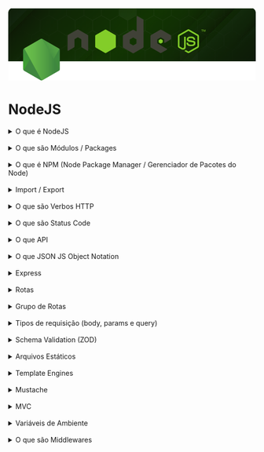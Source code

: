 ![NodeJS](./cover.png)

# NodeJS

<details>
  <summary>O que é NodeJS</summary>
  É um ambiente que utiliza <b>V8 Engine</b> para executar aplicações back-end em JavaScript no server-side. <br />
  Como: Envio de email, conexões a banco de dados, web sever, api, chatbots, e muito mais. <br />
  <a href="https://nodejs.org/en/download/"><b>Download NodeJS</b></a>
  <img src="./nodejs.png" />
  Utiliza Módulos / Packages para construir aplicações. <br />
</details>
<br />

<details>
  <summary>O que são Módulos / Packages</summary>
  São conjuntos de códigos e arquivos com determinada responsabilidade, são instaladas via NPM. <br />
  <b>Módulos Internos:</b> São módulos desenvolvidos no e para o próprio projeto. É preciso exporta-los e importa-los. <br />
  <b>Módulos Terceiros:</b> São módulos desenvolvidos por terceiros e disponibilizados via NPM. É preciso somente importa-los. <br />
  <b>Módulos Core:</b> São módulos incorporados e disponibilizados pelo próprio NodeJS, não é preciso exportar nem instalar, somente importa-los. <br />
</details>
<br />

<details>
  <summary>O que é NPM (Node Package Manager / Gerenciador de Pacotes do Node)</summary>
  É o gerenciador de pacotes do NodeJS, permite instalar, atualizar e remover pacotes do projeto. <br />
  Permite ainda escrever scripts/comandos para execução de módulos. <br />
</details>
<br />

<details>
  <summary>Import / Export</summary>
  NodeJS aceita duas formas de importar e exportar módulos. <br />
  <b>module.exports = {names_module} / require('names_module'):</b> É o commonJS, modo como NodeJS importa e exporta módulos. <br />
  <b>import / export:</b> É o ES6, modo como JS importa e exporta módulos. <br />
</details>
<br />

<details>
  <summary>O que são Verbos HTTP</summary>
  São protocolos de comunicação entre cliente e servidor. <br />
  <b>GET:</b> É responsável por solicitar dados. <br />
  <b>POST:</b> É responsável por inseris dados. <br />
  <b>PUT:</b> É responsável por atualizar conjunto de dados. <br />
  <b>PATCH:</b> É responsável por atualizar um dado expecífico. <br />
  <b>DELETE:</b> É responsável por remover dados. <br />
</details>
<br />

<details>
  <summary>O que são Status Code</summary>
  São respostas do API. <br />
  <b>100 - 199:</b> Informativo. <br />
  <b>200 - 299:</b> Sucesso. <br />
  <b>300 - 399:</b> Redirecionamento. <br />
  <b>400 - 499:</b> Erro no Cliente. <br />
  <b>500 - 599:</b> Erro no Servidor. <br />
</details>
<br />

<details>
  <summary>O que API</summary>
  Application Programing Interface / Interface de Programação da Aplicação. <br />
  É o sistema sem a parte visual. Possui toda a regra de negócio e processos da aplicação. <br />
  Utiliza servidor de aplicação como <b>ExpressJS</b> e <b>NextJS</b> para comunicação entre cliente e servidor com verbos HTTP (GET, POST, PUT, PATCH e DELETE). <br />
  As requisições são retornadas em Text/JSON. <br />
  Exemplo: WhatsApp usa API de lista de contatos do telefone. <br />
</details>
<br />

<details>
  <summary>O que JSON JS Object Notation</summary>
  É o meio de comunicação mais utilizado atualmente. <br />
</details>
<br />

<details>
  <summary>Express</summary>
  É um framework back-end que criar servidor web. <br />
  Permite criar rotas e padrão MVC. <br />
</details>
<br />

<details>
  <summary>Rotas</summary>
  São as URLs que são acessadas de uma site. <br />
  <b>https://website.com/:</b> URL principal do site.<br />
  <b>https://website.com/news:</b> Rota que mostra as notícias.<br />
  <b>https://website.com/news/1:</b> Rota dinâmica, que mostra uma noticia expecífica.<br />
  As rotas possuem lógica para dar uma resposta que foi requisitada pelo usuário. <br />
</details>
<br />

<details>
  <summary>Grupo de Rotas</summary>
  É uma técnica de agrupar as rotas do projeto em uma pasta e arquivo. <br />
  Na importação, usa-se com prefixo para identificar e evitar conflitos de rotas. <br />
</details>
<br />

<details>
  <summary>Tipos de requisição (body, params e query)</summary>
  Os dados podem ser transportados de diferentes maneiras. <br />
  <b>params:</b> São os parêmetros da requisição, são utilizados para solicitar alguma informação expecífica, com ID dos usuários ou produtos. <br />
  EX: <b>api.site.com/product/:id</b>. <br />
  <b>body:</b> São os dados do formulário (POST), geralmente para inserir dados no DB. Geralmente são em formato JSON e precisam. <br />
  Deve usar: <br />
  <b>server.use(express.json());</b> <br />
  <b>server.use(express.urlencoded({ extended: true }));</b> <br />
  EX: <b>{name: "Notebook", price: 2999}</b> <br />
  <b>query:</b> São os dados pela URL. geralmente para filtrar informações.<br />
  EX: <b>api.site.com/products?category=smartpnone</b> <br />
</details>
<br />

<details>
  <summary>Schema Validation (ZOD)</summary>
  São módulos que ajudam a validar conjunto de tipos de dados. Que sigam uma estrutura pré-definida como: quantidade de caracteres, tipo de dado, etc. <br />
  Exemplo: email que seja tipo string e um formato de email válido (email@email.com). <br />
</details>
<br />

<details>
  <summary>Arquivos Estáticos</summary>
  Express possui objetos que permitem aplicar e disponibilizar arquivos estáticos (CSS, JS, IMGs, etc) na aplicação. <br />
</details>
<br />

<details>
  <summary>Template Engines</summary>
  São libs que tornam as páginas HTML mais dinâmicas, inserindo variáveis do Back-end no Front-end. <br />
  Permite criar layouts que são reaproveitados. <br />
  É essencial em projetos com DBs. <br />
  Basicamente é:
  - Pegar os dados do DB. <br />
  - Organizat as informações. <br />
  - Enviar os dados para o template via engine. <br />
</details>
<br />

<details>
  <summary>Mustache</summary>
  É uma template engine muito popular. Permite criar condicionais, loops e muito mais nas páginas. <br />
  Os valores são renderizados dentro de <b>{{ valor_here }}</b>
</details>
<br />

<details>
  <summary>MVC</summary>
  É um padrão de arquitetura de projeto que visa separar a aplicação em partes, com suas respectivas responsábilidades. <br />
  <b>Models:</b> Responsável pela lógica e regras de negócio e tratar códigos relacionados a DBs, fazer conexão, modelar as tabelas e processar os dados. <br />
  <b>Views:</b> Responsável por exibir os dados no Front-end. <br />
  <b>Controllers:</b> Responsável por lidar com as rotas e repassar entrada e saída de dados. <br />
</details>
<br />

<details>
  <summary>Variáveis de Ambiente</summary>
  São variáveis que devem armazenar valores sensíveis (keys DBs, tokens, ip DBs, etc.). <br />
  *Não deve ir para o github. <br />
  <b>.env-local:</b> Utilizado em ambiente local. <br />
  <b>.env:</b> Utilizado em todos ambientes (local / prod). <br />
  O script <b>--env-file=.env</b> disponibiliza .env para o NodeJS. É preciso instalar definições de tipos do NodeJS. <b>npm i @types/node -D</b>. <br />
  É necessário iniciar arquivo de config do TypeScript <b>tsc --init</b>. <br />
</details>
<br />

<details>
  <summary>O que são Middlewares</summary>
  São funções que ficam entre a requisição do usuário e a resposta da aplicação. Ou seja, é um intermediador que faz uma checagem e redireciona de acordo com as informações recebidas. <br />
  Exemplo: Segurança de bar verifica se cliente tem mais de 18 anos para deixar entrar ou não. <br />
</details>
<br />
